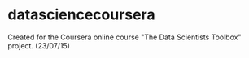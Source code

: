 # datasciencecoursera
Created for the Coursera online course "The Data Scientists Toolbox" project. (23/07/15)
